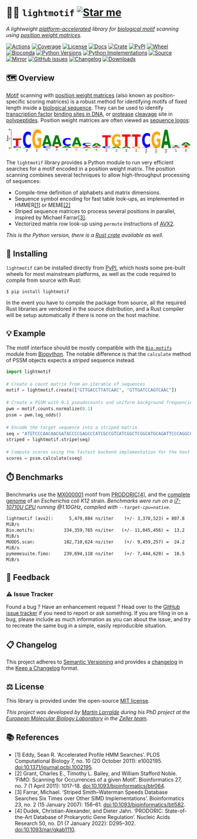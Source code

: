 # 🎼🧬 `lightmotif` [![Star me](https://img.shields.io/github/stars/althonos/lightmotif.svg?style=social&label=Star&maxAge=3600)](https://github.com/althonos/lightmotif/stargazers)

*A lightweight [platform-accelerated](https://en.wikipedia.org/wiki/Single_instruction,_multiple_data) library for [biological motif](https://en.wikipedia.org/wiki/Sequence_motif) scanning using [position weight matrices](https://en.wikipedia.org/wiki/Position_weight_matrix)*.

[![Actions](https://img.shields.io/github/actions/workflow/status/althonos/lightmotif/python.yml?branch=main&logo=github&style=flat-square&maxAge=300)](https://github.com/althonos/lightmotif/actions)
[![Coverage](https://img.shields.io/codecov/c/gh/althonos/lightmotif?logo=codecov&style=flat-square&maxAge=3600)](https://codecov.io/gh/althonos/lightmotif/)
[![License](https://img.shields.io/badge/license-MIT-blue.svg?style=flat-square&maxAge=2678400)](https://choosealicense.com/licenses/mit/)
[![Docs](https://img.shields.io/readthedocs/lightmotif/latest?style=flat-square&maxAge=600)](https://lightmotif.readthedocs.io)
[![Crate](https://img.shields.io/crates/v/lightmotif-py.svg?maxAge=600&style=flat-square)](https://crates.io/crates/lightmotif-py)
[![PyPI](https://img.shields.io/pypi/v/lightmotif.svg?style=flat-square&maxAge=600)](https://pypi.org/project/lightmotif)
[![Wheel](https://img.shields.io/pypi/wheel/lightmotif.svg?style=flat-square&maxAge=2678400)](https://pypi.org/project/lightmotif/#files)
[![Bioconda](https://img.shields.io/conda/vn/bioconda/lightmotif?style=flat-square&maxAge=3600)](https://anaconda.org/bioconda/lightmotif)
[![Python Versions](https://img.shields.io/pypi/pyversions/lightmotif.svg?style=flat-square&maxAge=600)](https://pypi.org/project/lightmotif/#files)
[![Python Implementations](https://img.shields.io/pypi/implementation/lightmotif.svg?style=flat-square&maxAge=600)](https://pypi.org/project/lightmotif/#files)
[![Source](https://img.shields.io/badge/source-GitHub-303030.svg?maxAge=2678400&style=flat-square)](https://github.com/althonos/lightmotif/tree/main/lightmotif-py)
[![Mirror](https://img.shields.io/badge/mirror-EMBL-009f4d?style=flat-square&maxAge=2678400)](https://git.embl.de/larralde/lightmotif/)
[![GitHub issues](https://img.shields.io/github/issues/althonos/lightmotif.svg?style=flat-square&maxAge=600)](https://github.com/althonos/lightmotif/issues)
[![Changelog](https://img.shields.io/badge/keep%20a-changelog-8A0707.svg?maxAge=2678400&style=flat-square)](https://github.com/althonos/lightmotif/blob/master/CHANGELOG.md)
[![Downloads](https://img.shields.io/pypi/dm/lightmotif?style=flat-square&color=303f9f&maxAge=86400&label=downloads)](https://pepy.tech/project/lightmotif)

## 🗺️ Overview

[Motif](https://en.wikipedia.org/wiki/Sequence_motif) scanning with 
[position weight matrices](https://en.wikipedia.org/wiki/Position_weight_matrix)
(also known as position-specific scoring matrices) is a robust method for 
identifying motifs of fixed length inside a 
[biological sequence](https://en.wikipedia.org/wiki/Sequence_(biology)). They can be 
used to identify [transcription factor](https://en.wikipedia.org/wiki/Transcription_factor) 
[binding sites in DNA](https://en.wikipedia.org/wiki/DNA_binding_site), 
or [protease](https://en.wikipedia.org/wiki/Protease) [cleavage](https://en.wikipedia.org/wiki/Proteolysis) site in [polypeptides](https://en.wikipedia.org/wiki/Proteolysis). 
Position weight matrices are often viewed as [sequence logos](https://en.wikipedia.org/wiki/Sequence_logo):

[![MX000274.svg](https://raw.githubusercontent.com/althonos/lightmotif/main/docs/_static/prodoric_logo_mx000274.svg)](https://www.prodoric.de/matrix/MX000274.html)

The `lightmotif` library provides a Python module to run very efficient
searches for a motif encoded in a position weight matrix. The position
scanning combines several techniques to allow high-throughput processing
of sequences:

- Compile-time definition of alphabets and matrix dimensions.
- Sequence symbol encoding for fast table look-ups, as implemented in
  HMMER[\[1\]](#ref1) or MEME[\[2\]](#ref2)
- Striped sequence matrices to process several positions in parallel,
  inspired by Michael Farrar[\[3\]](#ref3).
- Vectorized matrix row look-up using `permute` instructions of [AVX2](https://fr.wikipedia.org/wiki/Advanced_Vector_Extensions).

*This is the Python version, there is a [Rust crate](https://crates.io/crates/lightmotif) available as well.*

## 🔧 Installing

`lightmotif` can be installed directly from [PyPI](https://pypi.org/project/lightmotif/),
which hosts some pre-built wheels for most mainstream platforms, as well as the 
code required to compile from source with Rust:
```console
$ pip install lightmotif
```
<!-- Otherwise, lightmotif is also available as a [Bioconda](https://anaconda.org/bioconda/lightmotif)
package:
```console
$ conda install -c bioconda lightmotif
``` -->

In the event you have to compile the package from source, all the required
Rust libraries are vendored in the source distribution, and a Rust compiler
will be setup automatically if there is none on the host machine.


## 💡 Example

The motif interface should be mostly compatible with the 
[`Bio.motifs`](https://biopython-tutorial.readthedocs.io/en/latest/notebooks/14%20-%20Sequence%20motif%20analysis%20using%20Bio.motifs.html#)
module from [Biopython](https://biopython.org/). The notable difference is that 
the `calculate` method of PSSM objects expects a *striped* sequence instead.

```python
import lightmotif

# Create a count matrix from an iterable of sequences
motif = lightmotif.create(["GTTGACCTTATCAAC", "GTTGATCCAGTCAAC"])

# Create a PSSM with 0.1 pseudocounts and uniform background frequencies
pwm = motif.counts.normalize(0.1)
pssm = pwm.log_odds()

# Encode the target sequence into a striped matrix
seq = "ATGTCCCAACAACGATACCCCGAGCCCATCGCCGTCATCGGCTCGGCATGCAGATTCCCAGGCG"
striped = lightmotif.stripe(seq)

# Compute scores using the fastest backend implementation for the host machine
scores = pssm.calculate(sseq)
```

## ⏱️ Benchmarks

Benchmarks use the [MX000001](https://www.prodoric.de/matrix/MX000001.html)
motif from [PRODORIC](https://www.prodoric.de/)[\[4\]](#ref4), and the
[complete genome](https://www.ncbi.nlm.nih.gov/nuccore/U00096) of an
*Escherichia coli K12* strain. 
*Benchmarks were run on a [i7-10710U CPU](https://ark.intel.com/content/www/us/en/ark/products/196448/intel-core-i7-10710u-processor-12m-cache-up-to-4-70-ghz.html) running @1.10GHz, compiled with `--target-cpu=native`*.

```console
lightmotif (avx2):      5,479,884 ns/iter    (+/- 3,370,523) = 807.8 MiB/s
Bio.motifs:           334,359,765 ns/iter   (+/- 11,045,456) =  13.2 MiB/s
MOODS.scan:           182,710,624 ns/iter    (+/- 9,459,257) =  24.2 MiB/s
pymemesuite.fimo:     239,694,118 ns/iter    (+/- 7,444,620) =  18.5 MiB/s
```


## 💭 Feedback

### ⚠️ Issue Tracker

Found a bug ? Have an enhancement request ? Head over to the [GitHub issue
tracker](https://github.com/althonos/lightmotif/issues) if you need to report
or ask something. If you are filing in on a bug, please include as much
information as you can about the issue, and try to recreate the same bug
in a simple, easily reproducible situation.

<!-- ### 🏗️ Contributing

Contributions are more than welcome! See [`CONTRIBUTING.md`](https://github.com/althonos/lightmotif/blob/master/CONTRIBUTING.md) for more details. -->

## 📋 Changelog

This project adheres to [Semantic Versioning](http://semver.org/spec/v2.0.0.html)
and provides a [changelog](https://github.com/althonos/lightmotif/blob/master/CHANGELOG.md)
in the [Keep a Changelog](http://keepachangelog.com/en/1.0.0/) format.

## ⚖️ License

This library is provided under the open-source
[MIT license](https://choosealicense.com/licenses/mit/).

*This project was developed by [Martin Larralde](https://github.com/althonos/)
during his PhD project at the [European Molecular Biology Laboratory](https://www.embl.de/)
in the [Zeller team](https://github.com/zellerlab).*


## 📚 References

- <a id="ref1">\[1\]</a> Eddy, Sean R. ‘Accelerated Profile HMM Searches’. PLOS Computational Biology 7, no. 10 (20 October 2011): e1002195. [doi:10.1371/journal.pcbi.1002195](https://doi.org/10.1371/journal.pcbi.1002195).
- <a id="ref2">\[2\]</a> Grant, Charles E., Timothy L. Bailey, and William Stafford Noble. ‘FIMO: Scanning for Occurrences of a given Motif’. Bioinformatics 27, no. 7 (1 April 2011): 1017–18. [doi:10.1093/bioinformatics/btr064](https://doi.org/10.1093/bioinformatics/btr064).
- <a id="ref3">\[3\]</a> Farrar, Michael. ‘Striped Smith–Waterman Speeds Database Searches Six Times over Other SIMD Implementations’. Bioinformatics 23, no. 2 (15 January 2007): 156–61. [doi:10.1093/bioinformatics/btl582](https://doi.org/10.1093/bioinformatics/btl582).
- <a id="ref4">\[4\]</a> Dudek, Christian-Alexander, and Dieter Jahn. ‘PRODORIC: State-of-the-Art Database of Prokaryotic Gene Regulation’. Nucleic Acids Research 50, no. D1 (7 January 2022): D295–302. [doi:10.1093/nar/gkab1110](https://doi.org/10.1093/nar/gkab1110).
